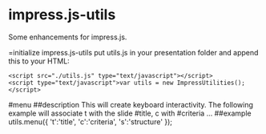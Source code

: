 impress.js-utils
================

Some enhancements for impress.js.

=initialize impress.js-utils
put utils.js in your presentation folder and append this to your HTML:

    <script src="./utils.js" type="text/javascript"></script>
    <script type="text/javascript">var utils = new ImpressUtilities();</script>

#menu
##description
This will create keyboard interactivity. The following example will associate t with the slide #title, c with #criteria ...
##example
    utils.menu({
        't':'title',
        'c':'criteria',
        's':'structure'
    });